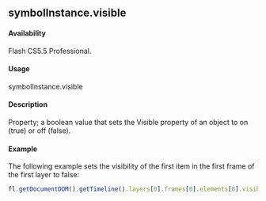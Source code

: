 ## symbolInstance.visible

#### Availability

Flash CS5.5 Professional.

#### Usage

symbolInstance.visible

#### Description

Property; a boolean value that sets the Visible property of an object to on (true) or off (false).

#### Example

The following example sets the visibility of the first item in the first frame of the first layer to false:

```javascript
fl.getDocumentDOM().getTimeline().layers[0].frames[0].elements[0].visible = false;

```